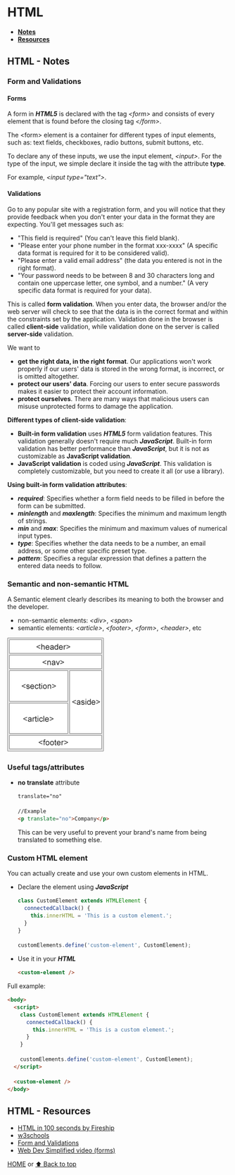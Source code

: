 # HTML

- [**Notes**](#html---notes)
- [**Resources**](#html---resources)

## HTML - Notes

### Form and Validations

#### Forms

A form in ***HTML5*** is declared with the tag *\<form>* and consists of every element that is found before the closing tag *\</form>*.

The \<form> element is a container for different types of input elements, such as: text fields, checkboxes, radio buttons, submit buttons, etc.

To declare any of these inputs, we use the input element, *\<input>*.
For the type of the input, we simple declare it inside the tag with the attribute **type**.

For example, *\<input type="text">*.

#### Validations

Go to any popular site with a registration form, and you will notice that they provide feedback when you don't enter your data in the format they are expecting. You'll get messages such as:

- "This field is required" (You can't leave this field blank).
- "Please enter your phone number in the format xxx-xxxx" (A specific data format is required for it to be considered valid).
- "Please enter a valid email address" (the data you entered is not in the right format).
- "Your password needs to be between 8 and 30 characters long and contain one uppercase letter, one symbol, and a number." (A very specific data format is required for your data).

This is called **form validation**. When you enter data, the browser and/or the web server will check to see that the data is in the correct format and within the constraints set by the application. Validation done in the browser is called **client-side** validation, while validation done on the server is called **server-side** validation.

We want to

- **get the right data, in the right format**. Our applications won't work properly if our users' data is stored in the wrong format, is incorrect, or is omitted altogether.
- **protect our users' data**. Forcing our users to enter secure passwords makes it easier to protect their account information.
- **protect ourselves**. There are many ways that malicious users can misuse unprotected forms to damage the application.

**Different types of client-side validation**:

- **Built-in form validation** uses ***HTML5*** form validation features. This validation generally doesn't require much ***JavaScript***. Built-in form validation has better performance than ***JavaScript***, but it is not as customizable as **JavaScript validation**.
- **JavaScript validation** is coded using ***JavaScript***. This validation is completely customizable, but you need to create it all (or use a library).

**Using built-in form validation attributes**:

- ***required***: Specifies whether a form field needs to be filled in before the form can be submitted.
- ***minlength*** and ***maxlength***: Specifies the minimum and maximum length of strings.
- ***min*** and ***max***: Specifies the minimum and maximum values of numerical input types.
- ***type***: Specifies whether the data needs to be a number, an email address, or some other specific preset type.
- ***pattern***: Specifies a regular expression that defines a pattern the entered data needs to follow.

### Semantic and non-semantic HTML

A Semantic element clearly describes its meaning to both the browser and the developer.

- non-semantic elements: *\<div>*, *\<span>*
- semantic elements: *\<article>*, *\<footer>*, *\<form>*, *\<header>*, etc

![HTML Semantic](/Images/HTML-Semantic.gif)

### Useful tags/attributes

- **no translate** attribute

  ```html
  translate="no"

  //Example
  <p translate="no">Company</p>
  ```

  This can be very useful to prevent your brand's name from being translated to something else.

### Custom HTML element

You can actually create and use your own custom elements in HTML.

- Declare the element using ***JavaScript***

  ```javascript
  class CustomElement extends HTMLElement {
    connectedCallback() {
      this.innerHTML = 'This is a custom element.';
    }
  }

  customElements.define('custom-element', CustomElement);
  ```

- Use it in your ***HTML***

  ```html
  <custom-element />
  ```

Full example:

```html
<body>
  <script>
    class CustomElement extends HTMLElement {
      connectedCallback() {
        this.innerHTML = 'This is a custom element.';
      }
    }

    customElements.define('custom-element', CustomElement);
  </script>

  <custom-element />
</body>
```

## HTML - Resources

- [HTML in 100 seconds by Fireship](https://youtu.be/ok-plXXHlWw)
- [w3schools](https://www.w3schools.com/html/default.asp)
- [Form and Validations](https://developer.mozilla.org/en-US/docs/Learn/Forms/Form_validation)
- [Web Dev Simplified video (forms)](https://youtu.be/fNcJuPIZ2WE)

[HOME](https://github.com/Stratis-Dermanoutsos/Full-Stack-Notes#full-stack-notes) or [⬆ Back to top](#html)
